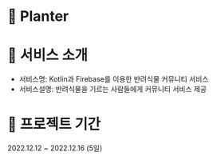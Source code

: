 # 🌱 Planter


# 👀 서비스 소개
* 서비스명: Kotlin과 Firebase를 이용한 반려식물 커뮤니티 서비스
* 서비스설명: 반려식물을 기르는 사람들에게 커뮤니티 서비스 제공


# 📅 프로젝트 기간
2022.12.12 ~ 2022.12.16 (5일)
